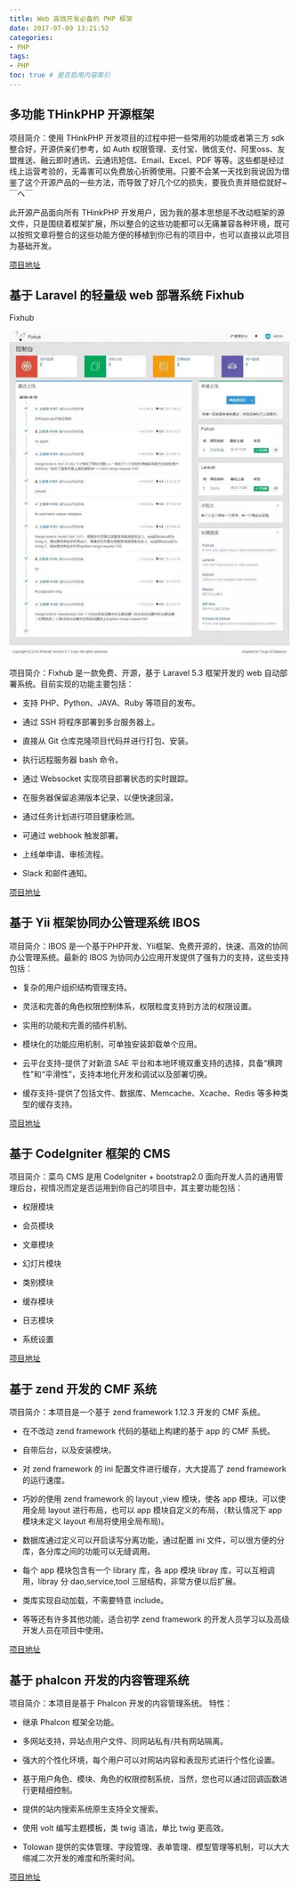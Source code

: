 ```yaml
---
title: Web 高效开发必备的 PHP 框架
date: 2017-07-09 13:21:52
categories: 
- PHP
tags:
- PHP
toc: true # 是否启用内容索引
---
```

## 多功能 THinkPHP 开源框架
项目简介：使用 THinkPHP 开发项目的过程中把一些常用的功能或者第三方 sdk 整合好，开源供亲们参考，如 Auth 权限管理、支付宝、微信支付、阿里oss、友盟推送、融云即时通讯、云通讯短信、Email、Excel、PDF 等等。这些都是经过线上运营考验的，无毒害可以免费放心折腾使用。只要不会某一天找到我说因为借鉴了这个开源产品的一些方法，而导致了好几个亿的损失，要我负责并赔偿就好~ ￣へ￣

此开源产品面向所有 THinkPHP 开发用户，因为我的基本思想是不改动框架的源文件，只是围绕着框架扩展，所以整合的这些功能都可以无痛兼容各种环境，既可以按照文章将整合的这些功能方便的移植到你已有的项目中，也可以直接以此项目为基础开发。

[项目地址](http://git.oschina.net/shuaibai123/thinkphp-bjyadmin)



## 基于 Laravel 的轻量级 web 部署系统 Fixhub

Fixhub

![](/uploads/framework.jpg)

项目简介：Fixhub 是一款免费、开源，基于 Laravel 5.3 框架开发的 web 自动部署系统。目前实现的功能主要包括：

- 支持 PHP、Python、JAVA、Ruby 等项目的发布。

- 通过 SSH 将程序部署到多台服务器上。

- 直接从 Git 仓库克隆项目代码并进行打包、安装。

- 执行远程服务器 bash 命令。

- 通过 Websocket 实现项目部署状态的实时跟踪。

- 在服务器保留追溯版本记录，以便快速回滚。

- 通过任务计划进行项目健康检测。

- 可通过 webhook 触发部署。

- 上线单申请、审核流程。

- Slack 和邮件通知。

[项目地址](http://git.oschina.net/Fixhub/Fixhub)




## 基于 Yii 框架协同办公管理系统 IBOS

项目简介：IBOS 是一个基于PHP开发、Yii框架、免费开源的，快速、高效的协同办公管理系统。最新的 IBOS 为协同办公应用开发提供了强有力的支持，这些支持包括：

- 复杂的用户组织结构管理支持。

- 灵活和完善的角色权限控制体系，权限粒度支持到方法的权限设置。

- 实用的功能和完善的插件机制。

- 模块化的功能应用机制，可单独安装卸载单个应用。

- 云平台支持-提供了对新浪 SAE 平台和本地环境双重支持的选择，具备“横跨性”和“平滑性”，支持本地化开发和调试以及部署切换。

- 缓存支持-提供了包括文件、数据库、Memcache、Xcache、Redis 等多种类型的缓存支持。

[项目地址](http://git.oschina.net/ibos/IBOS)



## 基于 CodeIgniter 框架的 CMS

项目简介：菜鸟 CMS 是用 CodeIgniter + bootstrap2.0 面向开发人员的通用管理后台，视情况而定是否运用到你自己的项目中，其主要功能包括：

- 权限模块

- 会员模块

- 文章模块

- 幻灯片模块

- 类别模块

- 缓存模块

- 日志模块

- 系统设置

[项目地址](http://git.oschina.net/eryang/CNCMS)




## 基于 zend 开发的 CMF 系统

项目简介：本项目是一个基于 zend framework 1.12.3 开发的 CMF 系统。

- 在不改动 zend framework 代码的基础上构建的基于 app 的 CMF 系统。

- 自带后台，以及安装模块。

- 对 zend framework 的 ini 配置文件进行缓存，大大提高了 zend framework 的运行速度。

- 巧妙的使用 zend framework 的 layout ,view 模块，使各 app 模块，可以使用全局 layout 进行布局，也可以 app 模块自定义的布局，（默认情况下 app 模块未定义 layout 布局将使用全局布局)。

- 数据库通过定义可以开启读写分离功能，通过配置 ini 文件，可以很方便的分库，各分库之间的功能可以无缝调用。

- 每个 app 模块包含有一个 library 库，各 app 模块 libray 库，可以互相调用，libray 分 dao,service,tool 三层结构，非常方便以后扩展。

- 类库实现自动加载，不需要特意 include。

- 等等还有许多其他功能，适合初学 zend framework 的开发人员学习以及高级开发人员在项目中使用。

[项目地址](http://git.oschina.net/wangkaihui/mycmf)




## 基于 phalcon 开发的内容管理系统

项目简介：本项目是基于 Phalcon 开发的内容管理系统。 特性：

- 继承 Phalcon 框架全功能。

- 多网站支持，异站点用户文件、同网站私有/共有网站隔离。

- 强大的个性化环境，每个用户可以对网站内容和表现形式进行个性化设置。

- 基于用户角色、模块、角色的权限控制系统，当然，您也可以通过回调函数进行更精细控制。

- 提供的站内搜索系统原生支持全文搜索。

- 使用 volt 编写主题模板，类 twig 语法，单比 twig 更高效。

- Tolowan 提供的实体管理、字段管理、表单管理、模型管理等机制，可以大大缩减二次开发的难度和所需时间。

[项目地址](http://git.oschina.net/itdashu/Tolowan)